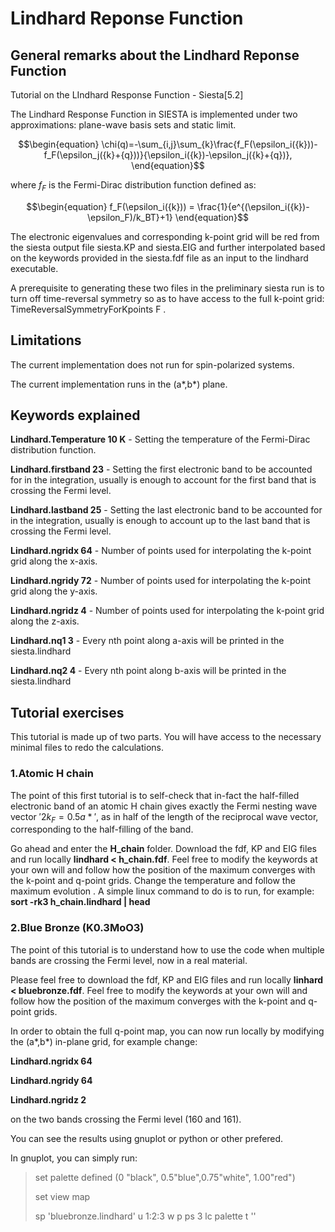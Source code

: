 # Lindhard Reponse Function
## General remarks about the Lindhard Reponse Function
Tutorial on the LIndhard Response Function - Siesta[5.2]

The Lindhard Response Function in SIESTA is implemented under two approximations: plane-wave basis sets and static limit. 

```math
\begin{equation}
\chi(q)=-\sum_{i,j}\sum_{k}\frac{f_F(\epsilon_i({k}))-f_F(\epsilon_j({k}+{q}))}{\epsilon_i({k})-\epsilon_j({k}+{q})},
\end{equation}
```

where $`\textit {f}_F`$ is the Fermi-Dirac distribution function defined as:

```math
\begin{equation}
    f_F(\epsilon_i({k})) = \frac{1}{e^{(\epsilon_i({k})-\epsilon_F)/k_BT}+1}
\end{equation}
```

The electronic eigenvalues and corresponding k-point grid will be red from the siesta output file siesta.KP and siesta.EIG and further interpolated based on the keywords provided in the siesta.fdf file as an input to the lindhard executable. 

A prerequisite to generating these two files in the preliminary siesta run is to turn off time-reversal symmetry so as to have access to the full k-point grid: TimeReversalSymmetryForKpoints F .

## Limitations
The current implementation does not run for spin-polarized systems.

The current implementation runs in the (a*,b*) plane. 


## Keywords explained 

**Lindhard.Temperature 10 K** - Setting the temperature of the Fermi-Dirac distribution function.

**Lindhard.firstband	 23** - Setting the first electronic band to be accounted for in the integration, usually is enough to account for the first band that is crossing the Fermi level.

**Lindhard.lastband	     25** - Setting the last electronic band to be accounted for in the integration, usually is enough to account up to the last band that is crossing the Fermi level.

**Lindhard.ngridx		64** - Number of points used for interpolating the k-point grid along the x-axis.

**Lindhard.ngridy		72** - Number of points used for interpolating the k-point grid along the y-axis.

**Lindhard.ngridz		 4** - Number of points used for interpolating the k-point grid along the z-axis.

**Lindhard.nq1		3** - Every nth point along a-axis will be printed in the siesta.lindhard

**Lindhard.nq2		4** - Every nth point along b-axis will be printed in the siesta.lindhard

## Tutorial exercises
This tutorial is made up of two parts. You will have access to the necessary minimal files to redo the calculations.

### 1.Atomic H chain 

The point of this first tutorial is to self-check that in-fact the half-filled electronic band of an atomic H chain gives exactly the Fermi nesting wave vector $'2k_F = 0.5 a*'$, as in half of the length of the reciprocal wave vector, corresponding to the half-filling of the band.

Go ahead and enter the **H_chain** folder. Download  the fdf, KP and EIG files and run locally **lindhard < h_chain.fdf**. Feel free to modify the keywords at your own will and follow how the position of the maximum converges with the k-point and q-point grids. Change the temperature and follow the maximum evolution . A simple linux command to do is to run, for example: **sort -rk3 h_chain.lindhard | head**

### 2.Blue Bronze (K0.3MoO3)

The point of this tutorial is to understand how to use the code when multiple bands are crossing the Fermi level, now in a real material. 

Please feel free to download the fdf, KP and EIG files and run locally **linhard < bluebronze.fdf**. Feel free to modify the keywords at your own will and follow how the position of the maximum converges with the k-point and q-point grids.

In order to obtain the full q-point map, you can now run locally by modifying the (a*,b*) in-plane grid, for example change:

**Lindhard.ngridx		64**

**Lindhard.ngridy    	64**

**Lindhard.ngridz		 2**

on the two bands crossing the Fermi level (160 and 161).

You can see the results using gnuplot or python or other prefered. 

In gnuplot, you can simply run:

>set palette defined (0 "black", 0.5"blue",0.75"white", 1.00"red")
>
>set view map
>
>sp 'bluebronze.lindhard' u 1:2:3 w p ps 3 lc palette  t ''
>


